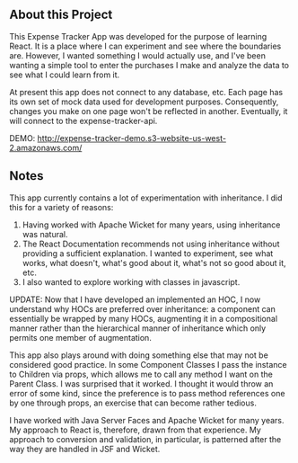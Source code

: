 ## About this Project

This Expense Tracker App was developed for the purpose of learning React. It is 
a place where I can experiment and see where the boundaries are. However, 
I wanted something I would actually use, and I've been wanting a simple tool to 
enter the purchases I make and analyze the data to see what I could learn from it. 

At present this app does not connect to any database, etc. Each page has its own 
set of mock data used for development purposes. Consequently, changes you make on 
one page won't be reflected in another. Eventually, it will connect to the 
expense-tracker-api. 

DEMO: http://expense-tracker-demo.s3-website-us-west-2.amazonaws.com/

## Notes

This app currently contains a lot of experimentation with inheritance. I did this 
for a variety of reasons: 

1. Having worked with Apache Wicket for many years, using inheritance was natural. 
2. The React Documentation recommends not using inheritance without providing a 
sufficient explanation. I wanted to experiment, see what works, what doesn't, what's 
good about it, what's not so good about it, etc. 
3. I also wanted to explore working with classes in javascript.

UPDATE: Now that I have developed an implemented an HOC, I now understand why HOCs 
are preferred over inheritance: a component can essentially be wrapped by many 
HOCs, augmenting it in a compositional manner rather than the hierarchical manner 
of inheritance which only permits one member of augmentation. 

This app also plays around with doing something else that may not be considered good 
practice. In some Component Classes I pass the instance to Children via props, which 
allows me to call any method I want on the Parent Class. I was surprised that it worked. 
I thought it would throw an error of some kind, since the preference is to pass method 
references one by one through props, an exercise that can become rather tedious. 

I have worked with Java Server Faces and Apache Wicket for many years. My approach 
to React is, therefore, drawn from that experience. My approach to conversion and 
validation, in particular, is patterned after the way they are handled in JSF and 
Wicket. 